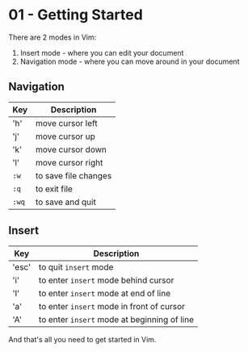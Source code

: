 # 01 - Getting Started
There are 2 modes in Vim: 
1. Insert mode - where you can edit your document 
2. Navigation mode - where you can move around in your document

## Navigation 
| Key | Description | 
| --- | --- | 
| 'h' | move cursor left |
| 'j' | move cursor up |
| 'k' | move cursor down |
| 'l' | move cursor right |
| `:w` | to save file changes |
| `:q` | to exit file | 
| `:wq` | to save and quit | 

## Insert 
| Key | Description | 
| --- | --- | 
| 'esc' | to quit `insert` mode |
| 'i' | to enter `insert` mode behind cursor |
| 'I' | to enter `insert` mode at end of line |
| 'a' | to enter `insert` mode in front of cursor |
| 'A' | to enter `insert` mode at beginning of line |

And that's all you need to get started in Vim. 